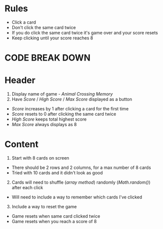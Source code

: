 # Rules

- Click a card
- Don't click the same card twice
- If you do click the same card twice it's game over and your score resets
- Keep clicking until your score reaches 8

# CODE BREAK DOWN

# Header

1. Display name of game - _Animal Crossing Memory_
2. Have _Score_ / _High Score_ / _Max Score_ displayed as a button

- _Score_ increases by 1 after clicking a card for the first time
- _Score_ resets to 0 after clicking the same card twice
- _High Score_ keeps total highest score
- _Max Score_ always displays as 8

# Content

1. Start with 8 cards on screen

- There should be 2 rows and 2 columns, for a max number of 8 cards
- Tried with 10 cards and it didn't look as good

2. Cards will need to shuffle (_array method_) randomly (_Math.random()_) after each click

- Will need to include a way to remember which cards I've clicked

3. Include a way to reset the game

- Game resets when same card clicked twice
- Game resets when you reach a score of 8
